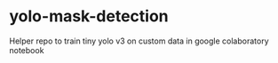 # yolo-mask-detection

Helper repo to train tiny yolo v3 on custom data in google colaboratory notebook
